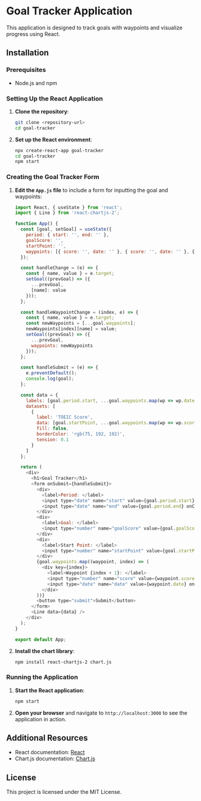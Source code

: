 # Goal Tracker Application

This application is designed to track goals with waypoints and visualize progress using React.

## Installation

### Prerequisites

- Node.js and npm

### Setting Up the React Application

1. **Clone the repository**:
    ```sh
    git clone <repository-url>
    cd goal-tracker
    ```

2. **Set up the React environment**:
    ```sh
    npx create-react-app goal-tracker
    cd goal-tracker
    npm start
    ```

### Creating the Goal Tracker Form

1. **Edit the `App.js` file** to include a form for inputting the goal and waypoints:

    ```javascript
    import React, { useState } from 'react';
    import { Line } from 'react-chartjs-2';

    function App() {
      const [goal, setGoal] = useState({
        period: { start: '', end: '' },
        goalScore: '',
        startPoint: '',
        waypoints: [{ score: '', date: '' }, { score: '', date: '' }, { score: '', date: '' }]
      });

      const handleChange = (e) => {
        const { name, value } = e.target;
        setGoal((prevGoal) => ({
          ...prevGoal,
          [name]: value
        }));
      };

      const handleWaypointChange = (index, e) => {
        const { name, value } = e.target;
        const newWaypoints = [...goal.waypoints];
        newWaypoints[index][name] = value;
        setGoal((prevGoal) => ({
          ...prevGoal,
          waypoints: newWaypoints
        }));
      };

      const handleSubmit = (e) => {
        e.preventDefault();
        console.log(goal);
      };

      const data = {
        labels: [goal.period.start, ...goal.waypoints.map(wp => wp.date), goal.period.end],
        datasets: [
          {
            label: 'TOEIC Score',
            data: [goal.startPoint, ...goal.waypoints.map(wp => wp.score), goal.goalScore],
            fill: false,
            borderColor: 'rgb(75, 192, 192)',
            tension: 0.1
          }
        ]
      };

      return (
        <div>
          <h1>Goal Tracker</h1>
          <form onSubmit={handleSubmit}>
            <div>
              <label>Period: </label>
              <input type="date" name="start" value={goal.period.start} onChange={handleChange} />
              <input type="date" name="end" value={goal.period.end} onChange={handleChange} />
            </div>
            <div>
              <label>Goal: </label>
              <input type="number" name="goalScore" value={goal.goalScore} onChange={handleChange} />
            </div>
            <div>
              <label>Start Point: </label>
              <input type="number" name="startPoint" value={goal.startPoint} onChange={handleChange} />
            </div>
            {goal.waypoints.map((waypoint, index) => (
              <div key={index}>
                <label>Waypoint {index + 1}: </label>
                <input type="number" name="score" value={waypoint.score} onChange={(e) => handleWaypointChange(index, e)} />
                <input type="date" name="date" value={waypoint.date} onChange={(e) => handleWaypointChange(index, e)} />
              </div>
            ))}
            <button type="submit">Submit</button>
          </form>
          <Line data={data} />
        </div>
      );
    }

    export default App;
    ```

2. **Install the chart library**:
    ```sh
    npm install react-chartjs-2 chart.js
    ```

### Running the Application

1. **Start the React application**:
    ```sh
    npm start
    ```

2. **Open your browser** and navigate to `http://localhost:3000` to see the application in action.

## Additional Resources

- React documentation: [React](https://reactjs.org/docs/getting-started.html)
- Chart.js documentation: [Chart.js](https://www.chartjs.org/docs/latest/)

## License

This project is licensed under the MIT License.